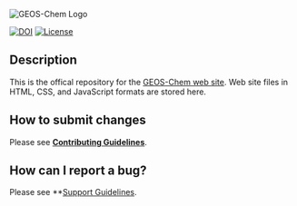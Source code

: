 ![GEOS-Chem Logo](https://github.com/geoschem/geoschem.github.io/blob/main/img/GEOS-Chem_Logo_Light_Background.svg)

[![DOI](https://zenodo.org/badge/DOI/10.5281/zenodo.4681204.svg)](https://doi.org/10.5281/zenodo.4681204)
[![License](https://img.shields.io/badge/License-MIT-blue.svg)](https://github.com/geoschem/geoschem.github.io/blob/master/LICENSE.txt)

## Description
This is the offical repository for the [GEOS-Chem web site](https://geoschem.github.io).  Web site files in HTML, CSS, and JavaScript formats are stored here.

## How to submit changes
Please see **[Contributing Guidelines](https://github.com/geoschem/geoschem.github.io/CONTRIBUTING.md)**.

## How can I report a bug?
Please see **[Support Guidelines](https://github.com/geoschem/geoschem.github.io/blob/main/SUPPORT.md**).

